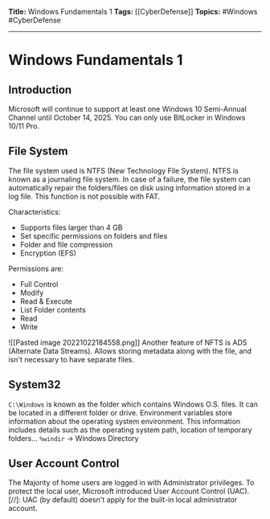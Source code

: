 **Title:** Windows Fundamentals 1
**Tags:** [[CyberDefense]]
**Topics:** #Windows #CyberDefense 

---
# Windows Fundamentals 1
## Introduction
Microsoft will continue to support at least one Windows 10 Semi-Annual Channel until October 14, 2025.
You can only use BitLocker in Windows 10/11 Pro.

## File System
The file system used is NTFS (New Technology File System). 
NTFS is known as a journaling file system. In case of a failure, the file system can automatically repair the folders/files on disk using information stored in a log file. This function is not possible with FAT.

Characteristics:
- Supports files larger than 4 GB
- Set specific permissions on folders and files
- Folder and file compression
- Encryption (EFS)

Permissions are:
- Full Control
- Modify
- Read & Execute
- List Folder contents
- Read
- Write 

![[Pasted image 20221022184558.png]]
Another feature of NFTS is ADS (Alternate Data Streams). Allows storing metadata along with the file, and isn't necessary to have separate files.

## System32
`C:\Windows` is known as the folder which contains Windows O.S. files. 
It can be located in a different folder or drive.
Environment variables store information about the operating system environment. This information includes details such as the operating system path, location of temporary folders…
`%windir` → Windows Directory

## User Account Control
The Majority of home users are logged in with Administrator privileges. To protect the local user, Microsoft introduced User Account Control (UAC).
[//]: UAC (by default) doesn't apply for the built-in local administrator account.
